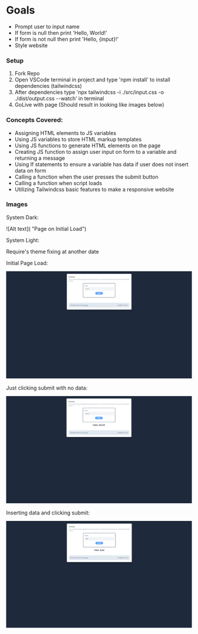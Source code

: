 # Goals

- Prompt user to input name
- If form is null then print 'Hello, World!'
- If form is not null then print 'Hello, {input}!'
- Style website

### Setup

1. Fork Repo
2. Open VSCode terminal in project and type 'npm install' to install dependencies (tailwindcss)
3. After dependencies type 'npx tailwindcss -i ./src/input.css -o ./dist/output.css --watch' in terminal
4. GoLive with page (Should result in looking like images below)

### Concepts Covered:

- Assigning HTML elements to JS variables
- Using JS variables to store HTML markup templates
- Using JS functions to generate HTML elements on the page
- Creating JS function to assign user input on form to a variable and returning a message
- Using If statements to ensure a variable has data if user does not insert data on form
- Calling a function when the user presses the submit button
- Calling a function when script loads
- Utilizing Tailwindcss basic features to make a responsive website

### Images

System Dark:

![Alt text]( "Page on Initial Load")

System Light:

Require's theme fixing at another date

Initial Page Load:

![Alt text](https://raw.githubusercontent.com/Thesnowmanndev/Random-Small-Web-Apps/main/0.%20Hello-World/images/Page-Load.png "Page on Initial Load")

Just clicking submit with no data:

![Alt text](https://raw.githubusercontent.com/Thesnowmanndev/Random-Small-Web-Apps/main/0.%20Hello-World/images/Basic-Submit.png "Clicking submit button with no name input")

Inserting data and clicking submit:

![Alt text](https://raw.githubusercontent.com/Thesnowmanndev/Random-Small-Web-Apps/main/0.%20Hello-World/images/Name-Submit.png "Clicking submit button with name input")
